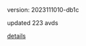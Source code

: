 version: 2023111010-db1c

updated 223 avds

[details](https://github.com/0x74f917491bfa7ebfa379/ali_avd_db/blob/master/change_log/2023/11/10/10/db1c.txt)